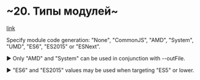 # ~20. Типы модулей~


[link](https://www.typescriptlang.org/docs/handbook/compiler-options.html)

Specify module code generation: "None", "CommonJS", "AMD", "System", "UMD", "ES6", "ES2015" or "ESNext".

► Only "AMD" and "System" can be used in conjunction with --outFile.

► "ES6" and "ES2015" values may be used when targeting "ES5" or lower.
